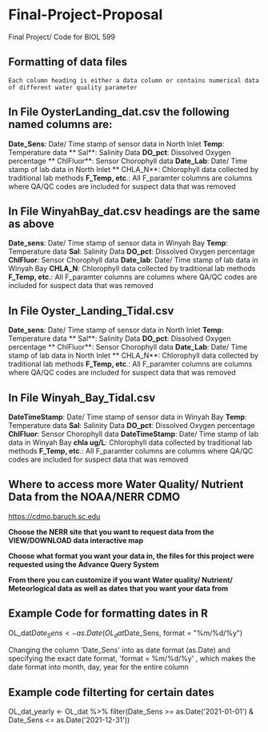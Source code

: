 # Final-Project-Proposal
Final Project/ Code for BIOL 599


## Formatting of data files
    Each column heading is either a data column or contains numerical data of different water quality parameter
    
    
  ## In File OysterLanding_dat.csv the following named columns are:
    
   **Date_Sens**: Date/ Time stamp of sensor data in North Inlet
   **Temp**: Temperature data
   ** Sal**: Salinity Data
   **DO_pct**: Dissolved Oxygen percentage
   ** ChlFluor**: Sensor Chorophyll data 
   **Date_Lab**: Date/ Time stamp of lab data in North Inlet
   ** CHLA_N**: Chlorophyll data collected by traditional lab methods
   **F_Temp, etc**.: All F_paramter columns are columns where QA/QC codes are included for suspect data that was       removed
   
   
  
  ## In File WinyahBay_dat.csv headings are the same as above
  
  **Date_sens**: Date/ Time stamp of sensor data in Winyah Bay
   **Temp**: Temperature data
   **Sal**: Salinity Data
   **DO_pct**: Dissolved Oxygen percentage
   **ChlFluor**: Sensor Chorophyll data 
   **Date_lab**: Date/ Time stamp of lab data in Winyah Bay
   **CHLA_N**: Chlorophyll data collected by traditional lab methods
   **F_Temp, etc**.: All F_paramter columns are columns where QA/QC codes are included for suspect data that was       removed
  
  
  ## In File Oyster_Landing_Tidal.csv 
  
  **Date_sens**: Date/ Time stamp of sensor data in North Inlet
   **Temp**: Temperature data
   ** Sal**: Salinity Data
   **DO_pct**: Dissolved Oxygen percentage
   ** ChlFluor**: Sensor Chorophyll data 
   **Date_Lab**: Date/ Time stamp of lab data in North Inlet
   ** CHLA_N**: Chlorophyll data collected by traditional lab methods
   **F_Temp, etc**.: All F_paramter columns are columns where QA/QC codes are included for suspect data that was       removed
  
  
  
  
 ## In File Winyah_Bay_Tidal.csv
 
   **DateTimeStamp**: Date/ Time stamp of sensor data in Winyah Bay
   **Temp**: Temperature data
   **Sal**: Salinity Data
   **DO_pct**: Dissolved Oxygen percentage
   **ChlFluor**: Sensor Chorophyll data 
   **DateTimeStamp**: Date/ Time stamp of lab data in Winyah Bay
   **chla ug/L**: Chlorophyll data collected by traditional lab methods
   **F_Temp, etc**.: All F_paramter columns are columns where QA/QC codes are included for suspect data that was       removed
   
   
   
   
## Where to access more Water Quality/ Nutrient Data from the NOAA/NERR CDMO

https://cdmo.baruch.sc.edu

**Choose the NERR site that you want to request data from the VIEW/DOWNLOAD data interactive map**

**Choose what format you want your data in, the files for this project were requested using the Advance Query System**

**From there you can customize if you want Water quality/ Nutrient/ Meteorlogical data as well as dates that you want your data from**


## Example Code for formatting dates in R

OL_dat$Date_Sens <- as.Date(OL_dat$Date_Sens, format = "%m/%d/%y")

  Changing the column 'Date_Sens' into as date format (as.Date) and specifying the exact date format, 
  'format = %m/%d/%y' , which makes the date format into month, day, year for the entire column
  
  
  
## Example code filterting for certain dates


 OL_dat_yearly <- OL_dat %>% filter(Date_Sens >= as.Date('2021-01-01') & Date_Sens <= as.Date('2021-12-31'))
 
 






  
   
    
